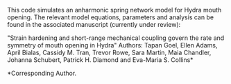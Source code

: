 This code simulates an anharmonic spring network model for Hydra mouth opening.
The relevant model equations, parameters and analysis can be found in the associated manuscript (currently under review):

"Strain hardening and short-range mechanical coupling govern the rate and symmetry of mouth opening in Hydra"
Authors: Tapan Goel, Ellen Adams, April Bialas, Cassidy M. Tran, Trevor Rowe, Sara Martin, Maia Chandler, Johanna Schubert, Patrick H. Diamond and Eva-Maria S. Collins*

*Corresponding Author.
